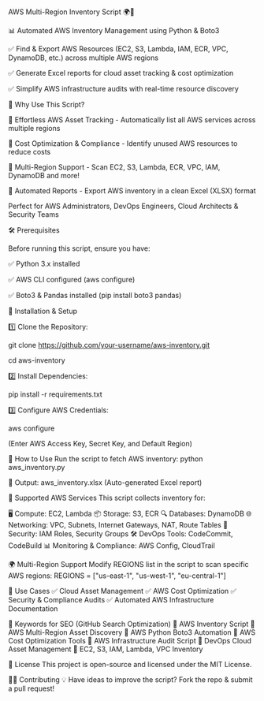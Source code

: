 AWS Multi-Region Inventory Script 🌍🚀

📊 Automated AWS Inventory Management using Python & Boto3

✅ Find & Export AWS Resources (EC2, S3, Lambda, IAM, ECR, VPC, DynamoDB, etc.) across multiple AWS regions

✅ Generate Excel reports for cloud asset tracking & cost optimization

✅ Simplify AWS infrastructure audits with real-time resource discovery


🚀 Why Use This Script?

🔹 Effortless AWS Asset Tracking - Automatically list all AWS services across multiple regions

🔹 Cost Optimization & Compliance - Identify unused AWS resources to reduce costs

🔹 Multi-Region Support - Scan EC2, S3, Lambda, ECR, VPC, IAM, DynamoDB and more!

🔹 Automated Reports - Export AWS inventory in a clean Excel (XLSX) format

Perfect for AWS Administrators, DevOps Engineers, Cloud Architects & Security Teams

🛠 Prerequisites

Before running this script, ensure you have:

✅ Python 3.x installed

✅ AWS CLI configured (aws configure)

✅ Boto3 & Pandas installed (pip install boto3 pandas)


🔧 Installation & Setup

1️⃣ Clone the Repository:

git clone https://github.com/your-username/aws-inventory.git

cd aws-inventory


2️⃣ Install Dependencies:

pip install -r requirements.txt


3️⃣ Configure AWS Credentials:

aws configure

(Enter AWS Access Key, Secret Key, and Default Region)


🎯 How to Use
Run the script to fetch AWS inventory:
python aws_inventory.py

📂 Output: aws_inventory.xlsx (Auto-generated Excel report)

📜 Supported AWS Services
This script collects inventory for:

🖥️ Compute: EC2, Lambda
📦 Storage: S3, ECR
🔍 Databases: DynamoDB
🌐 Networking: VPC, Subnets, Internet Gateways, NAT, Route Tables
🔐 Security: IAM Roles, Security Groups
🛠️ DevOps Tools: CodeCommit, CodeBuild
📊 Monitoring & Compliance: AWS Config, CloudTrail

🌍 Multi-Region Support
Modify REGIONS list in the script to scan specific AWS regions:
REGIONS = ["us-east-1", "us-west-1", "eu-central-1"]

🚀 Use Cases
✅ Cloud Asset Management
✅ AWS Cost Optimization
✅ Security & Compliance Audits
✅ Automated AWS Infrastructure Documentation

🎯 Keywords for SEO (GitHub Search Optimization)
🔹 AWS Inventory Script
🔹 AWS Multi-Region Asset Discovery
🔹 AWS Python Boto3 Automation
🔹 AWS Cost Optimization Tools
🔹 AWS Infrastructure Audit Script
🔹 DevOps Cloud Asset Management
🔹 EC2, S3, IAM, Lambda, VPC Inventory

📜 License
This project is open-source and licensed under the MIT License.

👨‍💻 Contributing
💡 Have ideas to improve the script? Fork the repo & submit a pull request!
